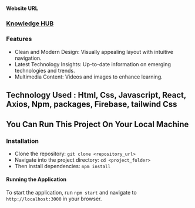 #### Website URL
### [Knowledge HUB](https://euphonious-centaur-a9c57b.netlify.app/)

### Features
- Clean and Modern Design: Visually appealing layout with intuitive navigation.
- Latest Technology Insights: Up-to-date information on emerging technologies and trends.
- Multimedia Content: Videos and images to enhance learning.

## Technology Used : Html, Css, Javascript, React, Axios, Npm, packages, Firebase, tailwind Css

## You Can Run This Project On Your Local Machine
### Installation
- Clone the repository: `git clone <repository_url>`
- Navigate into the project directory: `cd <project_folder>`
- Then install dependencies: `npm install`
#### Running the Application
To start the application, run `npm start` and navigate to `http://localhost:3000` in your browser.
